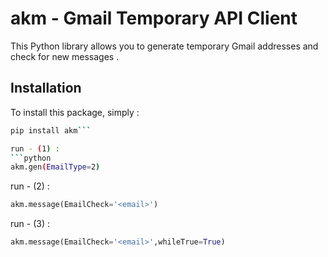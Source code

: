 # akm - Gmail Temporary API Client

This Python library allows you to generate temporary Gmail addresses and check for new messages .

## Installation

To install this package, simply :
```bash
pip install akm```

run - (1) :
```python
akm.gen(EmailType=2)
```
run - (2) :
```python
akm.message(EmailCheck='<email>')
```
run - (3) :
```python
akm.message(EmailCheck='<email>',whileTrue=True)
```
